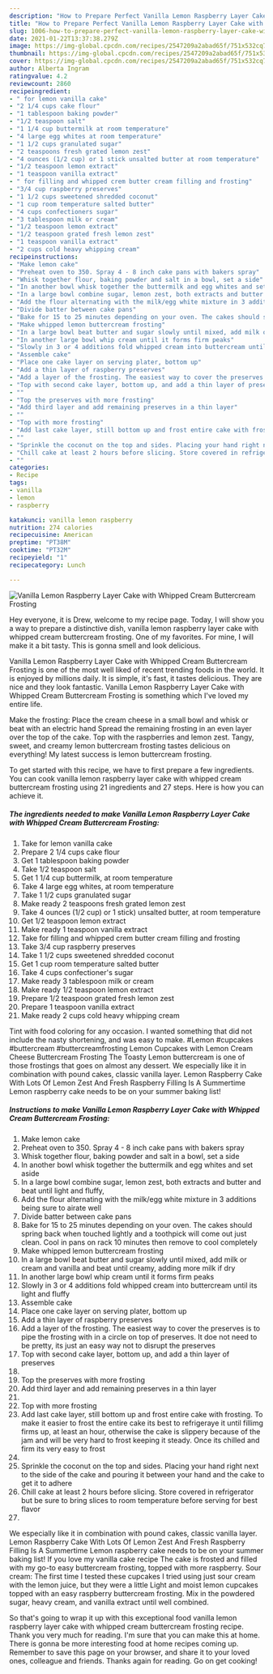 ```yaml
---
description: "How to Prepare Perfect Vanilla Lemon Raspberry Layer Cake with Whipped Cream Buttercream Frosting"
title: "How to Prepare Perfect Vanilla Lemon Raspberry Layer Cake with Whipped Cream Buttercream Frosting"
slug: 1006-how-to-prepare-perfect-vanilla-lemon-raspberry-layer-cake-with-whipped-cream-buttercream-frosting
date: 2021-01-22T13:37:38.279Z
image: https://img-global.cpcdn.com/recipes/2547209a2abad65f/751x532cq70/vanilla-lemon-raspberry-layer-cake-with-whipped-cream-buttercream-frosting-recipe-main-photo.jpg
thumbnail: https://img-global.cpcdn.com/recipes/2547209a2abad65f/751x532cq70/vanilla-lemon-raspberry-layer-cake-with-whipped-cream-buttercream-frosting-recipe-main-photo.jpg
cover: https://img-global.cpcdn.com/recipes/2547209a2abad65f/751x532cq70/vanilla-lemon-raspberry-layer-cake-with-whipped-cream-buttercream-frosting-recipe-main-photo.jpg
author: Alberta Ingram
ratingvalue: 4.2
reviewcount: 2860
recipeingredient:
- " for lemon vanilla cake"
- "2 1/4 cups cake flour"
- "1 tablespoon baking powder"
- "1/2 teaspoon salt"
- "1 1/4 cup buttermilk at room temperature"
- "4 large egg whites at room temperature"
- "1 1/2 cups granulated sugar"
- "2 teaspoons fresh grated lemon zest"
- "4 ounces (1/2 cup) or 1 stick unsalted butter at room temperature"
- "1/2 teaspoon lemon extract"
- "1 teaspoon vanilla extract"
- " for filling and whipped crem butter cream filling and frosting"
- "3/4 cup raspberry preserves"
- "1 1/2 cups sweetened shredded coconut"
- "1 cup room temperature salted butter"
- "4 cups confectioners sugar"
- "3 tablespoon milk or cream"
- "1/2 teaspoon lemon extract"
- "1/2 teaspoon grated fresh lemon zest"
- "1 teaspoon vanilla extract"
- "2 cups cold heavy whipping cream"
recipeinstructions:
- "Make lemon cake"
- "Preheat oven to 350. Spray 4 - 8 inch cake pans with bakers spray"
- "Whisk together flour, baking powder and salt in a bowl, set a side"
- "In another bowl whisk together the buttermilk and egg whites and set aside"
- "In a large bowl combine sugar, lemon zest, both extracts and butter and beat until light and fluffy,"
- "Add the flour alternating with the milk/egg white mixture in 3 additions being sure to airate well"
- "Divide batter between cake pans"
- "Bake for 15 to 25 minutes depending on your oven. The cakes should spring back when touched lightly and a toothpick will come out just clean. Cool in pans on rack 10 minutes then remove to cool completely"
- "Make whipped lemon buttercream frosting"
- "In a large bowl beat butter and sugar slowly until mixed, add milk or cream and vanilla and beat until creamy, adding more milk if dry"
- "In another large bowl whip cream until it forms firm peaks"
- "Slowly in 3 or 4 additions fold whipped cream into buttercream until its light and fluffy"
- "Assemble cake"
- "Place one cake layer on serving plater, bottom up"
- "Add a thin layer of raspberry preserves"
- "Add a layer of the frosting. The easiest way to cover the preserves is to pipe the frosting with in a circle on top of preserves. It doe not need to be pretty, its just an easy way not to disrupt the preserves"
- "Top with second cake layer, bottom up, and add a thin layer of preserves"
- ""
- "Top the preserves with more frosting"
- "Add third layer and add remaining preserves in a thin layer"
- ""
- "Top with more frosting"
- "Add last cake layer, still bottom up and frost entire cake with frosting. To make it easier to frost the entire cake its best to refrigeraye it until fillimg firms up, at least an hour, otherwise the cake is slippery because of the jam and will be very hard to frost keeping it steady. Once its chilled and firm its very easy to frost"
- ""
- "Sprinkle the coconut on the top and sides. Placing your hand right next to the side of the cake and pouring it between your hand and the cake to get it to adhere"
- "Chill cake at least 2 hours before slicing. Store covered in refrigerator but be sure to bring slices to room temperature before serving for best flavor"
- ""
categories:
- Recipe
tags:
- vanilla
- lemon
- raspberry

katakunci: vanilla lemon raspberry 
nutrition: 274 calories
recipecuisine: American
preptime: "PT38M"
cooktime: "PT32M"
recipeyield: "1"
recipecategory: Lunch

---
```



![Vanilla Lemon Raspberry Layer Cake with Whipped Cream Buttercream Frosting](https://img-global.cpcdn.com/recipes/2547209a2abad65f/751x532cq70/vanilla-lemon-raspberry-layer-cake-with-whipped-cream-buttercream-frosting-recipe-main-photo.jpg)

Hey everyone, it is Drew, welcome to my recipe page. Today, I will show you a way to prepare a distinctive dish, vanilla lemon raspberry layer cake with whipped cream buttercream frosting. One of my favorites. For mine, I will make it a bit tasty. This is gonna smell and look delicious.

Vanilla Lemon Raspberry Layer Cake with Whipped Cream Buttercream Frosting is one of the most well liked of recent trending foods in the world. It is enjoyed by millions daily. It is simple, it's fast, it tastes delicious. They are nice and they look fantastic. Vanilla Lemon Raspberry Layer Cake with Whipped Cream Buttercream Frosting is something which I've loved my entire life.

Make the frosting: Place the cream cheese in a small bowl and whisk or beat with an electric hand Spread the remaining frosting in an even layer over the top of the cake. Top with the raspberries and lemon zest. Tangy, sweet, and creamy lemon buttercream frosting tastes delicious on everything! My latest success is lemon buttercream frosting.


To get started with this recipe, we have to first prepare a few ingredients. You can cook vanilla lemon raspberry layer cake with whipped cream buttercream frosting using 21 ingredients and 27 steps. Here is how you can achieve it.

<!--inarticleads1-->

##### The ingredients needed to make Vanilla Lemon Raspberry Layer Cake with Whipped Cream Buttercream Frosting:

1. Take  for lemon vanilla cake
1. Prepare 2 1/4 cups cake flour
1. Get 1 tablespoon baking powder
1. Take 1/2 teaspoon salt
1. Get 1 1/4 cup buttermilk, at room temperature
1. Take 4 large egg whites, at room temperature
1. Take 1 1/2 cups granulated sugar
1. Make ready 2 teaspoons fresh grated lemon zest
1. Take 4 ounces (1/2 cup) or 1 stick) unsalted butter, at room temperature
1. Get 1/2 teaspoon lemon extract
1. Make ready 1 teaspoon vanilla extract
1. Take  for filling and whipped crem butter cream filling and frosting
1. Take 3/4 cup raspberry preserves
1. Take 1 1/2 cups sweetened shredded coconut
1. Get 1 cup room temperature salted butter
1. Take 4 cups confectioner&#39;s sugar
1. Make ready 3 tablespoon milk or cream
1. Make ready 1/2 teaspoon lemon extract
1. Prepare 1/2 teaspoon grated fresh lemon zest
1. Prepare 1 teaspoon vanilla extract
1. Make ready 2 cups cold heavy whipping cream


Tint with food coloring for any occasion. I wanted something that did not include the nasty shortening, and was easy to make. #Lemon #cupcakes #buttercream #buttercreamfrosting Lemon Cupcakes with Lemon Cream Cheese Buttercream Frosting The Toasty Lemon buttercream is one of those frostings that goes on almost any dessert. We especially like it in combination with pound cakes, classic vanilla layer. Lemon Raspberry Cake With Lots Of Lemon Zest And Fresh Raspberry Filling Is A Summertime Lemon raspberry cake needs to be on your summer baking list! 

<!--inarticleads2-->

##### Instructions to make Vanilla Lemon Raspberry Layer Cake with Whipped Cream Buttercream Frosting:

1. Make lemon cake
1. Preheat oven to 350. Spray 4 - 8 inch cake pans with bakers spray
1. Whisk together flour, baking powder and salt in a bowl, set a side
1. In another bowl whisk together the buttermilk and egg whites and set aside
1. In a large bowl combine sugar, lemon zest, both extracts and butter and beat until light and fluffy,
1. Add the flour alternating with the milk/egg white mixture in 3 additions being sure to airate well
1. Divide batter between cake pans
1. Bake for 15 to 25 minutes depending on your oven. The cakes should spring back when touched lightly and a toothpick will come out just clean. Cool in pans on rack 10 minutes then remove to cool completely
1. Make whipped lemon buttercream frosting
1. In a large bowl beat butter and sugar slowly until mixed, add milk or cream and vanilla and beat until creamy, adding more milk if dry
1. In another large bowl whip cream until it forms firm peaks
1. Slowly in 3 or 4 additions fold whipped cream into buttercream until its light and fluffy
1. Assemble cake
1. Place one cake layer on serving plater, bottom up
1. Add a thin layer of raspberry preserves
1. Add a layer of the frosting. The easiest way to cover the preserves is to pipe the frosting with in a circle on top of preserves. It doe not need to be pretty, its just an easy way not to disrupt the preserves
1. Top with second cake layer, bottom up, and add a thin layer of preserves
1. 
1. Top the preserves with more frosting
1. Add third layer and add remaining preserves in a thin layer
1. 
1. Top with more frosting
1. Add last cake layer, still bottom up and frost entire cake with frosting. To make it easier to frost the entire cake its best to refrigeraye it until fillimg firms up, at least an hour, otherwise the cake is slippery because of the jam and will be very hard to frost keeping it steady. Once its chilled and firm its very easy to frost
1. 
1. Sprinkle the coconut on the top and sides. Placing your hand right next to the side of the cake and pouring it between your hand and the cake to get it to adhere
1. Chill cake at least 2 hours before slicing. Store covered in refrigerator but be sure to bring slices to room temperature before serving for best flavor
1. 


We especially like it in combination with pound cakes, classic vanilla layer. Lemon Raspberry Cake With Lots Of Lemon Zest And Fresh Raspberry Filling Is A Summertime Lemon raspberry cake needs to be on your summer baking list! If you love my vanilla cake recipe The cake is frosted and filled with my go-to easy buttercream frosting, topped with more raspberry. Sour cream: The first time I tested these cupcakes I tried using just sour cream with the lemon juice, but they were a little Light and moist lemon cupcakes topped with an easy raspberry buttercream frosting. Mix in the powdered sugar, heavy cream, and vanilla extract until well combined. 

So that's going to wrap it up with this exceptional food vanilla lemon raspberry layer cake with whipped cream buttercream frosting recipe. Thank you very much for reading. I'm sure that you can make this at home. There is gonna be more interesting food at home recipes coming up. Remember to save this page on your browser, and share it to your loved ones, colleague and friends. Thanks again for reading. Go on get cooking!
